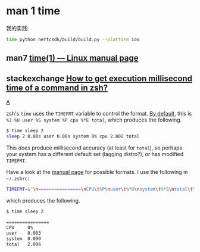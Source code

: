 # man 1 time

我的实践:

```bash
time python nertcsdk/build/build.py --platform ios
```



## man7 [time(1) — Linux manual page](https://man7.org/linux/man-pages/man1/time.1.html)



## stackexchange [How to get execution millisecond time of a command in zsh?](https://unix.stackexchange.com/questions/453338/how-to-get-execution-millisecond-time-of-a-command-in-zsh)



[A](https://unix.stackexchange.com/a/453339)

zsh's `time` uses the `TIMEFMT` variable to control the format. [By default](http://zsh.sourceforge.net/Doc/Release/Parameters.html), this is `%J %U user %S system %P cpu %*E total`, which produces the following.

```bash
$ time sleep 2
sleep 2 0.00s user 0.00s system 0% cpu 2.002 total
```

This *does* produce millisecond accuracy (at least for `total`), so perhaps your system has a different default set (lagging distro?), or has modified `TIMEFMT`.

Have a look at the [manual page](http://zsh.sourceforge.net/Doc/Release/Parameters.html) for possible formats. I use the following in `~/.zshrc`:

```bash
TIMEFMT=$'\n================\nCPU\t%P\nuser\t%*U\nsystem\t%*S\ntotal\t%*E'
```

which produces the following.

```bash
$ time sleep 2 

================
CPU     0%
user    0.003
system  0.000
total   2.006
```